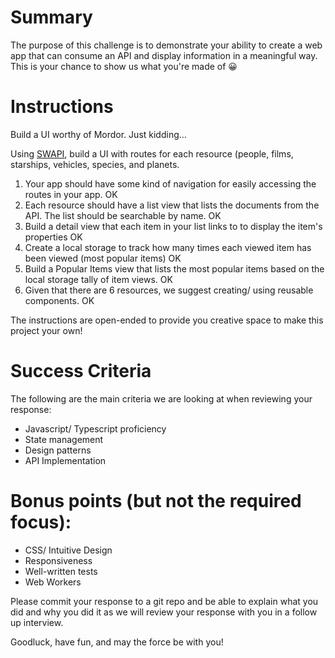 # Summary

The purpose of this challenge is to demonstrate your ability to create a web app that can consume an API and display information in a meaningful way. This is your chance to show us what you're made of 😀

# Instructions

Build a UI worthy of Mordor. Just kidding…

Using [SWAPI](https://swapi.dev/), build a UI with routes for each resource (people, films, starships, vehicles, species, and planets.

1. Your app should have some kind of navigation for easily accessing the routes in your app. OK
2. Each resource should have a list view that lists the documents from the API. The list should be searchable by name. OK
3. Build a detail view that each item in your list links to to display the item's properties OK
4. Create a local storage to track how many times each viewed item has been viewed (most popular items) OK
5. Build a Popular Items view that lists the most popular items based on the local storage tally of item views. OK
6. Given that there are 6 resources, we suggest creating/ using reusable components. OK

The instructions are open-ended to provide you creative space to make this project your own!

# Success Criteria

The following are the main criteria we are looking at when reviewing your response:

- Javascript/ Typescript proficiency
- State management
- Design patterns
- API Implementation

# Bonus points (but not the required focus):

- CSS/ Intuitive Design
- Responsiveness
- Well-written tests
- Web Workers

Please commit your response to a git repo and be able to explain what you did and why you did it as we will review your response with you in a follow up interview.

Goodluck, have fun, and may the force be with you!
